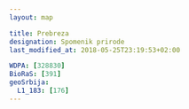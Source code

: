 ```yaml
---
layout: map

title: Prebreza
designation: Spomenik prirode
last_modified_at: 2018-05-25T23:19:53+02:00

WDPA: [328830]
BioRaS: [391]
geoSrbija:
  L1_183: [176]
---
```

